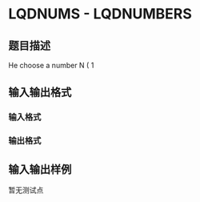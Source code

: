 # LQDNUMS - LQDNUMBERS

## 题目描述

He choose a number N ( 1

## 输入输出格式

### 输入格式

### 输出格式

## 输入输出样例

暂无测试点

